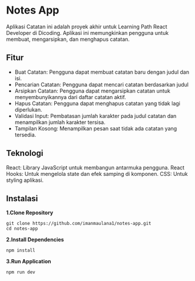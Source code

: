 # Notes App

Aplikasi Catatan ini adalah proyek akhir untuk Learning Path React Developer di Dicoding. Aplikasi ini memungkinkan pengguna untuk membuat, mengarsipkan, dan menghapus catatan.

## Fitur
- Buat Catatan: Pengguna dapat membuat catatan baru dengan judul dan isi.
- Pencarian Catatan: Pengguna dapat mencari catatan berdasarkan judul
- Arsipkan Catatan: Pengguna dapat mengarsipkan catatan untuk menyembunyikannya dari daftar catatan aktif.
- Hapus Catatan: Pengguna dapat menghapus catatan yang tidak lagi diperlukan.
- Validasi Input: Pembatasan jumlah karakter pada judul catatan dan menampilkan jumlah karakter tersisa.
- Tampilan Kosong: Menampilkan pesan saat tidak ada catatan yang tersedia.

## Teknologi
React: Library JavaScript untuk membangun antarmuka pengguna.
React Hooks: Untuk mengelola state dan efek samping di komponen.
CSS: Untuk styling aplikasi.

## Instalasi

**1.Clone Repository**
```
git clone https://github.com/imanmaulana1/notes-app.git
cd notes-app
```

**2.Install Dependencies**
```
npm install
```

**3.Run Application**
```
npm run dev
```